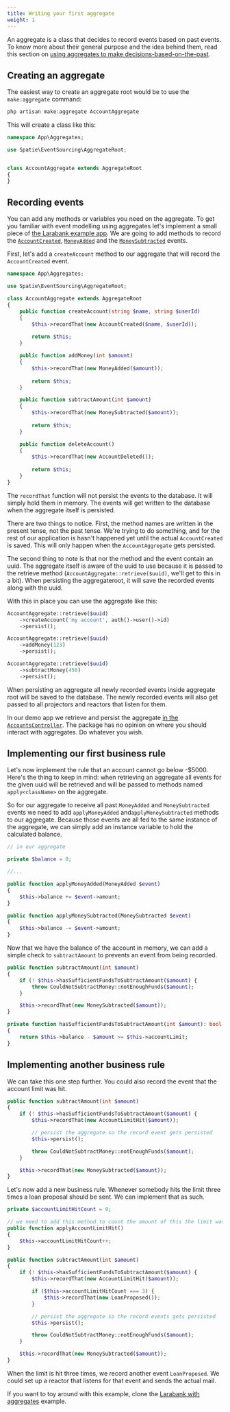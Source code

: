 ```yaml
---
title: Writing your first aggregate
weight: 1
---
```


An aggregate is a class that decides to record events based on past events. To know more about their general purpose and the idea behind them, read this section on [using aggregates to make decisions-based-on-the-past](/laravel-event-sourcing/v3/getting-familiar-with-event-sourcing/using-aggregates-to-make-decisions-based-on-the-past).

## Creating an aggregate

The easiest way to create an aggregate root would be to use the `make:aggregate` command:

```php
php artisan make:aggregate AccountAggregate
```

This will create a class like this:

```php
namespace App\Aggregates;

use Spatie\EventSourcing\AggregateRoot;


class AccountAggregate extends AggregateRoot
{
}
```

## Recording events

You can add any methods or variables you need on the aggregate. To get you familiar with event modelling using aggregates let's implement a small piece of [the Larabank example app](https://github.com/spatie/larabank-aggregates). We are going to add methods to record the [`AccountCreated`](https://github.com/spatie/larabank-aggregates/blob/master/app/Domain/Account/Events/AccountCreated.php), [`MoneyAdded`](https://github.com/spatie/larabank-aggregates/blob/master/app/Domain/Account/Events/MoneyAdded.php) and the [`MoneySubtracted`](https://github.com/spatie/larabank-aggregates/blob/master/app/Domain/Account/Events/MoneySubtracted.php) events.

First, let's add a `createAccount` method to our aggregate that will record the `AccountCreated` event.

```php
namespace App\Aggregates;

use Spatie\EventSourcing\AggregateRoot;

class AccountAggregate extends AggregateRoot
{
    public function createAccount(string $name, string $userId)
    {
        $this->recordThat(new AccountCreated($name, $userId));
        
        return $this;
    }

    public function addMoney(int $amount)
    {
        $this->recordThat(new MoneyAdded($amount));
        
        return $this;
    }

    public function subtractAmount(int $amount)
    {
        $this->recordThat(new MoneySubtracted($amount));
        
        return $this;
    }

    public function deleteAccount()
    {
        $this->recordThat(new AccountDeleted());
        
        return $this;
    }
}
```

The `recordThat` function will not persist the events to the database. It will simply hold them in memory. The events will get written to the database when the aggregate itself is persisted.

There are two things to notice. First, the method names are written in the present tense, not the past tense. We're trying to do something, and for the rest of our application is hasn't happened yet until the actual `AccountCreated` is saved. This will only happen when the `AccountAggregate` gets persisted.

The second thing to note is that nor the method and the event contain an uuid. The aggregate itself is aware of the uuid to use because it is passed to the retrieve method (`AccountAggregate::retrieve($uuid)`, we'll get to this in a bit). When persisting the aggregateroot, it will save the recorded events along with the uuid.

With this in place you can use the aggregate like this:

```php
AccountAggregate::retrieve($uuid)
    ->createAccount('my account', auth()->user()->id)
    ->persist();
```

```php
AccountAggregate::retrieve($uuid)
    ->addMoney(123)
    ->persist();
```

```php
AccountAggregate::retrieve($uuid)
    ->subtractMoney(456)
    ->persist();
```

When persisting an aggregate all newly recorded events inside aggregate root will be saved to the database. The newly recorded events will also get passed to all projectors and reactors that listen for them.

In our demo app we retrieve and persist the aggregate [in the `AccountsController`](https://github.com/spatie/larabank-aggregates/blob/c9f2ff240f4634ee2e241e3087ff60587a176ae0/app/Http/Controllers/AccountsController.php). The package has no opinion on where you should interact with aggregates. Do whatever you wish.

## Implementing our first business rule

Let's now implement the rule that an account cannot go below -$5000. Here's the thing to keep in mind: when retrieving an aggregate all events for the given uuid will be retrieved and will be passed to methods named `apply<className>` on the aggregate.

So for our aggregate to receive all past `MoneyAdded` and `MoneySubtracted` events we need to add `applyMoneyAdded` and`applyMoneySubtracted` methods to our aggregate. Because those events are all fed to the same instance of the aggregate, we can simply add an instance variable to hold the calculated balance.

```php
// in our aggregate

private $balance = 0;

//...

public function applyMoneyAdded(MoneyAdded $event)
{
    $this->balance += $event->amount;
}

public function applyMoneySubtracted(MoneySubtracted $event)
{
    $this->balance -= $event->amount;
}
```

Now that we have the balance of the account in memory, we can add a simple check to `subtractAmount` to prevents an event from being recorded.

```php
public function subtractAmount(int $amount)
{
    if (! $this->hasSufficientFundsToSubtractAmount($amount) {
        throw CouldNotSubtractMoney::notEnoughFunds($amount);
    }

    $this->recordThat(new MoneySubtracted($amount));
}

private function hasSufficientFundsToSubtractAmount(int $amount): bool
{
    return $this->balance - $amount >= $this->accountLimit;
}
```

## Implementing another business rule

We can take this one step further. You could also record the event that the account limit was hit.

```php
public function subtractAmount(int $amount)
{
    if (! $this->hasSufficientFundsToSubtractAmount($amount) {
        $this->recordThat(new AccountLimitHit($amount));

        // persist the aggregate so the record event gets persisted
        $this->persist();

        throw CouldNotSubtractMoney::notEnoughFunds($amount);
    }

    $this->recordThat(new MoneySubtracted($amount));
}
```

Let's now add a new business rule. Whenever somebody hits the limit three times a loan proposal should be sent. We can implement that as such.

```php
private $accountLimitHitCount = 0;

// we need to add this method to count the amount of this the limit was hit
public function applyAccountLimitHit()
{
    $this->accountLimitHitCount++;
}

public function subtractAmount(int $amount)
{
    if (! $this->hasSufficientFundsToSubtractAmount($amount) {
        $this->recordThat(new AccountLimitHit($amount));

        if ($this->accountLimitHitCount === 3) {
            $this->recordThat(new LoanProposed());
        }

        // persist the aggregate so the record events gets persisted
        $this->persist();

        throw CouldNotSubtractMoney::notEnoughFunds($amount);
    }

    $this->recordThat(new MoneySubtracted($amount));
}
```

When the limit is hit three times, we record another event `LoanProposed`. We could set up a reactor that listens for that event and sends the actual mail.

If you want to toy around with this example, clone the [Larabank with aggregates](https://github.com/spatie/larabank-aggregates) example.
